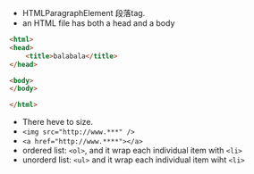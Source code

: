 - <p></p> HTMLParagraphElement 段落tag.
- an HTML file has both a head and a body

```html
<html>
<head>
    <title>balabala</title>
</head>

<body>
</body>

</html>

```

- There heve <p1> to <p6> size.
- `<img src="http://www.***" />`
- `<a href="http://www.****"></a>`
- ordered list: `<ol>`, and it wrap each individual item with `<li>`
- unorderd list: `<ul>` and it wrap each individual item wiht `<li>`
